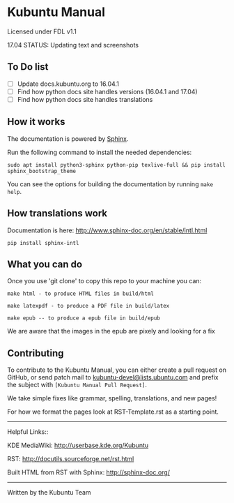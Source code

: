 Kubuntu Manual
===============

Licensed under FDL v1.1

17.04 STATUS: Updating text and screenshots

## To Do list

- [ ] Update docs.kubuntu.org to 16.04.1
- [ ] Find how python docs site handles versions (16.04.1 and 17.04)
- [ ] Find how python docs site handles translations 

## How it works

The documentation is powered by [Sphinx](http://www.sphinx-doc.org/en/stable/).

Run the following command to install the needed dependencies:

```
sudo apt install python3-sphinx python-pip texlive-full && pip install sphinx_bootstrap_theme
```                                                                                                        
                                                                                                           
You can see the options for building the documentation by running `make help`.                             

## How translations work

Documentation is here: http://www.sphinx-doc.org/en/stable/intl.html

```
pip install sphinx-intl
```

## What you can do

Once you use 'git clone' to copy this repo to your machine you can:

```
make html - to produce HTML files in build/html
```

```
make latexpdf - to produce a PDF file in build/latex
```

```
make epub -- to produce a epub file in build/epub
```

We are aware that the images in the epub are pixely and looking for a fix
                                                                                                           
## Contributing                                                                                            
                                                                                                           
To contribute to the Kubuntu Manual, you can either create a pull request on GitHub, or send patch mail to 
[kubuntu-devel@lists.ubuntu.com](mailto:kubuntu-devel@lists.ubuntu.com) and prefix the subject with `[Kubuntu Manual Pull Request]`.                

We take simple fixes like grammar, spelling, translations, and new pages!

For how we format the pages look at RST-Template.rst as a starting point.

***
Helpful Links::

KDE MediaWiki: http://userbase.kde.org/Kubuntu

RST: http://docutils.sourceforge.net/rst.html

Built HTML from RST with Sphinx:
http://sphinx-doc.org/

---
Written by the Kubuntu Team
